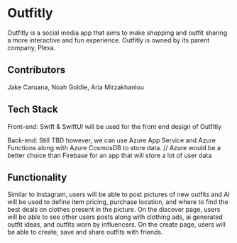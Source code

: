 # Outfitly
Outfitly is a social media app that aims to make shopping and outfit sharing a more interactive and fun experience. Outfitly is owned by its parent company, Plexa.

## Contributors
Jake Caruana, Noah Goldie, Aria Mirzakhanlou

## Tech Stack
Front-end: Swift & SwiftUI will be used for the front end design of Outfitly

Back-end: Still TBD however, we can use Azure App Service and Azure Functions along with Azure CosmosDB to store data. // Azure would be a better choice than Firebase for an app that will store a lot of user data

## Functionality
Similar to Instagram, users will be able to post pictures of new outfits and AI will be used to define item pricing, purchase location, and where to find the best deals on clothes present in the picture.
On the discover page, users will be able to see other users posts along with clothing ads, ai generated outfit ideas, and outfits worn by influencers.
On the create page, users will be able to create, save and share outfits with friends.

